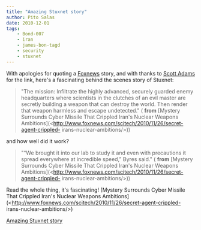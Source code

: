 ```yaml
---
title: "Amazing Stuxnet story"
author: Pito Salas
date: 2010-12-01
tags:
    - Bond-007
    - iran
    - james-bon-tagd
    - security
    - stuxnet
---
```




With apologies for quoting a [Foxnews](<http://www.foxnews.com>) story, and
with thanks to [Scott Adams](<http://dilbert.com/blog/>) for the link, here's
a fascinating behind the scenes story of Stuxnet:

> "The mission: Infiltrate the highly advanced, securely guarded enemy
> headquarters where scientists in the clutches of an evil master are secretly
> building a weapon that can destroy the world. Then render that weapon
> harmless and escape undetected." ( **from** [Mystery Surrounds Cyber Missile
> That Crippled Iran's Nuclear Weapons
> Ambitions](<http://www.foxnews.com/scitech/2010/11/26/secret-agent-crippled-
> irans-nuclear-ambitions/>))

and how well did it work?

> "“We brought it into our lab to study it and even with precautions it spread
> everywhere at incredible speed,” Byres said." ( **from** [Mystery Surrounds
> Cyber Missile That Crippled Iran's Nuclear Weapons
> Ambitions](<http://www.foxnews.com/scitech/2010/11/26/secret-agent-crippled-
> irans-nuclear-ambitions/>))

Read the whole thing, it's fascinating! [Mystery Surrounds Cyber Missile That
Crippled Iran's Nuclear Weapons
Ambitions](<http://www.foxnews.com/scitech/2010/11/26/secret-agent-crippled-
irans-nuclear-ambitions/>)


[Amazing Stuxnet story](None)
